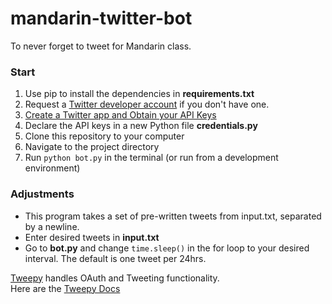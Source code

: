# mandarin-twitter-bot
To never forget to tweet for Mandarin class.


### Start
1. Use pip to install the dependencies in **requirements.txt** <br>
2. Request a [Twitter developer account](https://developer.twitter.com) if you don't have one. <br>
3. [Create a Twitter app and Obtain your API Keys](https://www.digitalocean.com/community/tutorials/how-to-create-a-twitter-app) 
4. Declare the API keys in a new Python file **credentials.py** <br>
5. Clone this repository to your computer <br>
6. Navigate to the project directory <br>
7. Run `python bot.py` in the terminal (or run from a development environment) <br> 

### Adjustments
* This program takes a set of pre-written tweets from input.txt, separated by a newline. <br>
* Enter desired tweets in **input.txt** <br>
* Go to **bot.py** and change `time.sleep()` in the for loop to your desired interval. The default is one tweet per 24hrs. <br>


[Tweepy](http://www.tweepy.org) handles OAuth and Tweeting functionality. <br>
Here are the [Tweepy Docs](https://tweepy.readthedocs.io/en/latest/api.html#API.home_timeline) <br>
